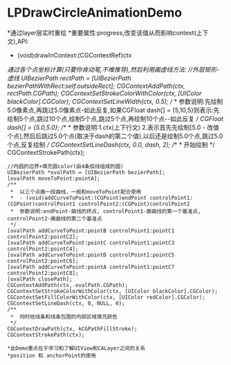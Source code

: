 # LPDrawCircleAnimationDemo
*通过layer层实时重绘
*重要属性:progress,改变该值从而影响context(上下文),API:
- (void)drawInContext:(CGContextRef)ctx

*通过各个点坐标计算(只要你肯动笔,不难推导),然后利用画虚线方法:
 //外层矩形-虚线
    UIBezierPath *rectPath = [UIBezierPath bezierPathWithRect:self.outsideRect];
    CGContextAddPath(ctx, rectPath.CGPath);
    CGContextSetStrokeColorWithColor(ctx, [UIColor blackColor].CGColor);
    CGContextSetLineWidth(ctx, 0.5);
    /**
     *  参数说明:先绘制5.0像素点,再跳过5.0像素点-如此反复,如果CGFloat dash[] = {5,10,5}则表示:先绘制5个点,跳过10个点,绘制5个点,跳过5个点,再绘制10个点--如此反复
     */
    CGFloat dash[] = {5.0,5.0};
    /**
     *  参数说明:1.ctx(上下行文) 2.表示首先先绘制[5.0 - 改值个点],然后后跳过5.0个点(取决于dash的第二个值),以后还是绘制5.0个点,跳过5.0个点,反复绘制
     */
    CGContextSetLineDash(ctx, 0.0, dash, 2);
    /**
     *  开始绘制
     */
    CGContextStrokePath(ctx);
    
    //内圆的边界+填充圆color(由4条弧线组成的圆)
    UIBezierPath *ovalPath = [UIBezierPath bezierPath];
    [ovalPath moveToPoint:pointA];
    /**
     *  以三个点画一段曲线，一般和moveToPoint配合使用
     *  - (void)addCurveToPoint:(CGPoint)endPoint controlPoint1:(CGPoint)controlPoint1 controlPoint2:(CGPoint)controlPoint2
     *  参数说明:endPoint-曲线的终点, controlPoint1-画曲线的第一个基准点, controlPoint2-画曲线的第二个基准点
     */
    [ovalPath addCurveToPoint:pointB controlPoint1:pointC1 controlPoint2:pointC2];
    [ovalPath addCurveToPoint:pointC controlPoint1:pointC3 controlPoint2:pointC4];
    [ovalPath addCurveToPoint:pointD controlPoint1:pointC5 controlPoint2:pointC6];
    [ovalPath addCurveToPoint:pointA controlPoint1:pointC7 controlPoint2:pointC8];
    [ovalPath closePath];
    CGContextAddPath(ctx, ovalPath.CGPath);
    CGContextSetStrokeColorWithColor(ctx, [UIColor blackColor].CGColor);
    CGContextSetFillColorWithColor(ctx, [UIColor redColor].CGColor);
    CGContextSetLineDash(ctx, 0, NULL, 0);
    /**
     *  同时给线条和线条包围的内部区域填充颜色
     */
    CGContextDrawPath(ctx, kCGPathFillStroke);
    CGContextStrokePath(ctx);
    
    *此Demo重点在于学习和了解UIView和CALayer之间的关系
    *position 和 anchorPoint的使用
